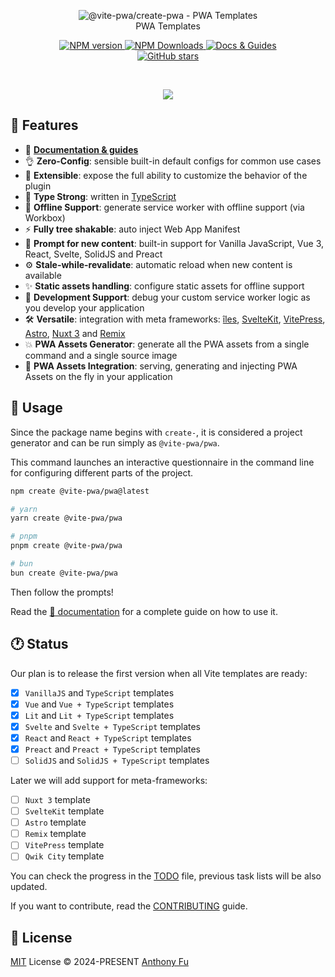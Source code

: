 <p align='center'>
<img src='./hero.png' alt="@vite-pwa/create-pwa - PWA Templates"><br>
PWA Templates
</p>

<p align='center'>
<a href='https://www.npmjs.com/package/@vite-pwa/create-pwa' target="__blank">
<img src='https://img.shields.io/npm/v/@vite-pwa/create-pwa?color=33A6B8&label=' alt="NPM version">
</a>
<a href="https://www.npmjs.com/package/@vite-pwa/create-pwa" target="__blank">
    <img alt="NPM Downloads" src="https://img.shields.io/npm/dm/@vite-pwa/create-pwa?color=476582&label=">
</a>
<a href="https://vite-pwa-org.netlify.app/guide/scaffolding" target="__blank">
    <img src="https://img.shields.io/static/v1?label=&message=docs%20%26%20guides&color=2e859c" alt="Docs & Guides">
</a>
<br>
<a href="https://github.com/vite-pwa/create-pwa" target="__blank">
<img alt="GitHub stars" src="https://img.shields.io/github/stars/vite-pwa/create-pwa?style=social">
</a>
</p>

<br>

<p align="center">
  <a href="https://cdn.jsdelivr.net/gh/antfu/static/sponsors.svg">
    <img src='https://cdn.jsdelivr.net/gh/antfu/static/sponsors.svg'/>
  </a>
</p>

## 🚀 Features

- 📖 [**Documentation & guides**](https://vite-pwa-org.netlify.app/)
- 👌 **Zero-Config**: sensible built-in default configs for common use cases
- 🔩 **Extensible**: expose the full ability to customize the behavior of the plugin
- 🦾 **Type Strong**: written in [TypeScript](https://www.typescriptlang.org/)
- 🔌 **Offline Support**: generate service worker with offline support (via Workbox)
- ⚡ **Fully tree shakable**: auto inject Web App Manifest
- 💬 **Prompt for new content**: built-in support for Vanilla JavaScript, Vue 3, React, Svelte, SolidJS and Preact
- ⚙️ **Stale-while-revalidate**: automatic reload when new content is available
- ✨ **Static assets handling**: configure static assets for offline support
- 🐞 **Development Support**: debug your custom service worker logic as you develop your application
- 🛠️ **Versatile**: integration with meta frameworks: [îles](https://github.com/ElMassimo/iles), [SvelteKit](https://github.com/sveltejs/kit), [VitePress](https://github.com/vuejs/vitepress), [Astro](https://github.com/withastro/astro), [Nuxt 3](https://github.com/nuxt/nuxt) and [Remix](https://github.com/remix-run/remix)
- 💥 **PWA Assets Generator**: generate all the PWA assets from a single command and a single source image
- 🚀 **PWA Assets Integration**: serving, generating and injecting PWA Assets on the fly in your application

## 🦄 Usage

Since the package name begins with `create-`, it is considered a project generator and can be run simply as `@vite-pwa/pwa`.

This command launches an interactive questionnaire in the command line for configuring different parts of the project.

```bash
npm create @vite-pwa/pwa@latest

# yarn
yarn create @vite-pwa/pwa

# pnpm
pnpm create @vite-pwa/pwa

# bun
bun create @vite-pwa/pwa
```

Then follow the prompts!

Read the [📖 documentation](https://vite-pwa-org.netlify.app/guide/scaffolding) for a complete guide on how to use it.

## :clock1: Status

Our plan is to release the first version when all Vite templates are ready:
- [x] `VanillaJS` and `TypeScript` templates
- [x] `Vue` and `Vue + TypeScript` templates
- [x] `Lit` and `Lit + TypeScript` templates
- [x] `Svelte` and `Svelte + TypeScript` templates
- [x] `React` and `React + TypeScript` templates
- [x] `Preact` and `Preact + TypeScript` templates
- [ ] `SolidJS` and `SolidJS + TypeScript` templates

Later we will add support for meta-frameworks:
- [ ] `Nuxt 3` template
- [ ] `SvelteKit` template
- [ ] `Astro` template
- [ ] `Remix` template
- [ ] `VitePress` template
- [ ] `Qwik City` template

You can check the progress in the [TODO](./TODO.md) file, previous task lists will be also updated.

If you want to contribute, read the [CONTRIBUTING](./CONTRIBUTING.md) guide.

## 📄 License

[MIT](./LICENSE) License &copy; 2024-PRESENT [Anthony Fu](https://github.com/antfu)
